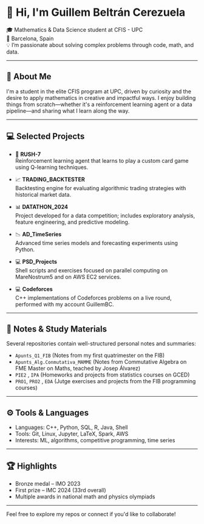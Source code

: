 # 👋 Hi, I'm Guillem Beltrán Cerezuela

🎓 Mathematics & Data Science student at CFIS - UPC  
📍 Barcelona, Spain  
💡 I’m passionate about solving complex problems through code, math, and data.  

---

## 🔬 About Me

I'm a student in the elite CFIS program at UPC, driven by curiosity and the desire to apply mathematics in creative and impactful ways. I enjoy building things from scratch—whether it's a reinforcement learning agent or a data pipeline—and sharing what I learn along the way.

---

## 💻 Selected Projects

- 🧠 **RUSH-7**  
  Reinforcement learning agent that learns to play a custom card game using Q-learning techniques.

- 📈 **TRADING_BACKTESTER**  
  Backtesting engine for evaluating algorithmic trading strategies with historical market data.

- 📊 **DATATHON_2024**  
  Project developed for a data competition; includes exploratory analysis, feature engineering, and predictive modeling.

- 📉 **AD_TimeSeries**  
  Advanced time series models and forecasting experiments using Python.

- 💻 **PSD_Projects**  
  Shell scripts and exercises focused on parallel computing on MareNostrum5 and on AWS EC2 services.

- 💻 **Codeforces**  
  C++ implementations of Codeforces problems on a live round, performed with my account GuillemBC.

---

## 📝 Notes & Study Materials

Several repositories contain well-structured personal notes and summaries:

- `Apunts_Q1_FIB`  (Notes from my first quatrimester on the FIB)
- `Apunts_Alg.Conmutativa_MAMME`  (Notes from Commutative Algebra on FME Master on Maths, teached by Josep Álvarez)
- `PIE2` , `IPA`  (Homeworks and projects from statistics courses on GCED)
- `PRO1`, `PRO2` , `EDA` (Jutge exercises and projects from the FIB programming courses)


---

## ⚙️ Tools & Languages

- Languages: C++, Python, SQL, R, Java, Shell  
- Tools: Git, Linux, Jupyter, LaTeX, Spark, AWS  
- Interests: ML, algorithms, competitive programming, time series

---

## 🏆 Highlights

- Bronze medal – IMO 2023  
- First prize – IMC 2024 (33rd overall)  
- Multiple awards in national math and physics olympiads  

---

Feel free to explore my repos or connect if you'd like to collaborate!
